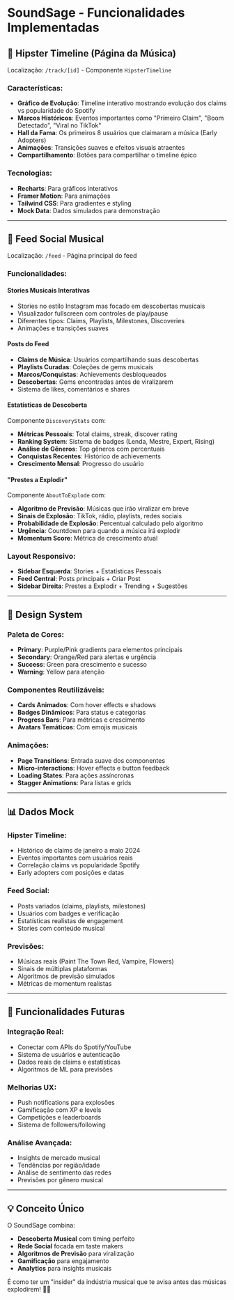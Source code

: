 # SoundSage - Funcionalidades Implementadas

## 🎵 Hipster Timeline (Página da Música)
Localização: `/track/[id]` - Componente `HipsterTimeline`

### Características:
- **Gráfico de Evolução**: Timeline interativo mostrando evolução dos claims vs popularidade do Spotify
- **Marcos Históricos**: Eventos importantes como "Primeiro Claim", "Boom Detectado", "Viral no TikTok"
- **Hall da Fama**: Os primeiros 8 usuários que claimaram a música (Early Adopters)
- **Animações**: Transições suaves e efeitos visuais atraentes
- **Compartilhamento**: Botões para compartilhar o timeline épico

### Tecnologias:
- **Recharts**: Para gráficos interativos
- **Framer Motion**: Para animações
- **Tailwind CSS**: Para gradientes e styling
- **Mock Data**: Dados simulados para demonstração

---

## 🌟 Feed Social Musical
Localização: `/feed` - Página principal do feed

### Funcionalidades:

#### **Stories Musicais Interativas**
- Stories no estilo Instagram mas focado em descobertas musicais
- Visualizador fullscreen com controles de play/pause
- Diferentes tipos: Claims, Playlists, Milestones, Discoveries
- Animações e transições suaves

#### **Posts do Feed**
- **Claims de Música**: Usuários compartilhando suas descobertas
- **Playlists Curadas**: Coleções de gems musicais
- **Marcos/Conquistas**: Achievements desbloqueados
- **Descobertas**: Gems encontradas antes de viralizarem
- Sistema de likes, comentários e shares

#### **Estatísticas de Descoberta**
Componente `DiscoveryStats` com:
- **Métricas Pessoais**: Total claims, streak, discover rating
- **Ranking System**: Sistema de badges (Lenda, Mestre, Expert, Rising)
- **Análise de Gêneros**: Top gêneros com percentuais
- **Conquistas Recentes**: Histórico de achievements
- **Crescimento Mensal**: Progresso do usuário

#### **"Prestes a Explodir"**
Componente `AboutToExplode` com:
- **Algoritmo de Previsão**: Músicas que irão viralizar em breve
- **Sinais de Explosão**: TikTok, rádio, playlists, redes sociais
- **Probabilidade de Explosão**: Percentual calculado pelo algoritmo  
- **Urgência**: Countdown para quando a música irá explodir
- **Momentum Score**: Métrica de crescimento atual

### Layout Responsivo:
- **Sidebar Esquerda**: Stories + Estatísticas Pessoais
- **Feed Central**: Posts principais + Criar Post
- **Sidebar Direita**: Prestes a Explodir + Trending + Sugestões

---

## 🎨 Design System

### **Paleta de Cores**:
- **Primary**: Purple/Pink gradients para elementos principais
- **Secondary**: Orange/Red para alertas e urgência  
- **Success**: Green para crescimento e sucesso
- **Warning**: Yellow para atenção

### **Componentes Reutilizáveis**:
- **Cards Animados**: Com hover effects e shadows
- **Badges Dinâmicos**: Para status e categorias
- **Progress Bars**: Para métricas e crescimento
- **Avatars Temáticos**: Com emojis musicais

### **Animações**:
- **Page Transitions**: Entrada suave dos componentes
- **Micro-interactions**: Hover effects e button feedback
- **Loading States**: Para ações assíncronas
- **Stagger Animations**: Para listas e grids

---

## 📊 Dados Mock

### **Hipster Timeline**:
- Histórico de claims de janeiro a maio 2024
- Eventos importantes com usuários reais
- Correlação claims vs popularidade Spotify
- Early adopters com posições e datas

### **Feed Social**:
- Posts variados (claims, playlists, milestones)
- Usuários com badges e verificação
- Estatísticas realistas de engagement
- Stories com conteúdo musical

### **Previsões**:
- Músicas reais (Paint The Town Red, Vampire, Flowers)
- Sinais de múltiplas plataformas
- Algoritmos de previsão simulados
- Métricas de momentum realistas

---

## 🚀 Funcionalidades Futuras

### **Integração Real**:
- Conectar com APIs do Spotify/YouTube
- Sistema de usuários e autenticação
- Dados reais de claims e estatísticas
- Algoritmos de ML para previsões

### **Melhorias UX**:
- Push notifications para explosões
- Gamificação com XP e levels
- Competições e leaderboards
- Sistema de followers/following

### **Análise Avançada**:
- Insights de mercado musical
- Tendências por região/idade
- Análise de sentimento das redes
- Previsões por gênero musical

---

## 💡 Conceito Único

O SoundSage combina:
- **Descoberta Musical** com timing perfeito
- **Rede Social** focada em taste makers
- **Algoritmos de Previsão** para viralização
- **Gamificação** para engajamento
- **Analytics** para insights musicais

É como ter um "insider" da indústria musical que te avisa antes das músicas explodirem! 🎯🎵

